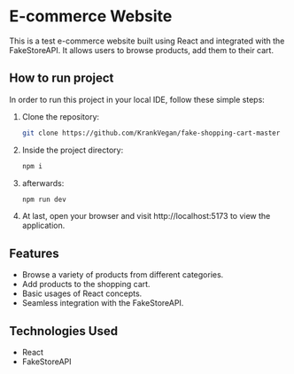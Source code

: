 # E-commerce Website

This is a test e-commerce website built using React and integrated with the FakeStoreAPI. It allows users to browse products, add them to their cart.

## How to run project

In order to run this project in your local IDE, follow these simple steps:

1. Clone the repository:

   ```bash
   git clone https://github.com/KrankVegan/fake-shopping-cart-master

2. Inside the project directory:

   ```bash
   npm i

3. afterwards:

   ```bash
   npm run dev

4. At last, open your browser and visit http://localhost:5173 to view the application.


## Features

- Browse a variety of products from different categories.
- Add products to the shopping cart.
- Basic usages of React concepts.
- Seamless integration with the FakeStoreAPI.

## Technologies Used

- React
- FakeStoreAPI


